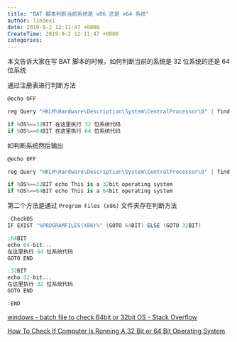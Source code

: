 ```yaml
---
title: "BAT 脚本判断当前系统是 x86 还是 x64 系统"
author: lindexi
date: 2019-9-2 12:11:47 +0800
CreateTime: 2019-9-2 12:11:47 +0800
categories: 
---
```


本文告诉大家在写 BAT 脚本的时候，如何判断当前的系统是 32 位系统的还是 64 位系统

<!--more-->





通过注册表进行判断方法

```csharp
@echo OFF

reg Query "HKLM\Hardware\Description\System\CentralProcessor\0" | find /i "x86" > NUL && set OS=32BIT || set OS=64BIT

if %OS%==32BIT 在这里执行 32 位系统代码
if %OS%==64BIT 在这里执行 64 位系统代码
```

如判断系统然后输出

```csharp
@echo OFF

reg Query "HKLM\Hardware\Description\System\CentralProcessor\0" | find /i "x86" > NUL && set OS=32BIT || set OS=64BIT

if %OS%==32BIT echo This is a 32bit operating system
if %OS%==64BIT echo This is a 64bit operating system
```

第二个方法是通过 `Program Files (x86)` 文件夹存在判断方法

```csharp
:CheckOS
IF EXIST "%PROGRAMFILES(X86)%" (GOTO 64BIT) ELSE (GOTO 32BIT)

:64BIT
echo 64-bit...
在这里执行 64 位系统代码
GOTO END

:32BIT
echo 32-bit...
在这里执行 32 位系统代码
GOTO END

:END
```

[windows - batch file to check 64bit or 32bit OS - Stack Overflow](https://stackoverflow.com/questions/12322308/batch-file-to-check-64bit-or-32bit-os )

[How To Check If Computer Is Running A 32 Bit or 64 Bit Operating System](https://support.microsoft.com/en-us/help/556009 )





